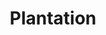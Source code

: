 ---
title: Plantation
mp3_url: http://s3.amazonaws.com/scaramanga-website/songfiles/23/original.mp3?1396884054
artist_name: John Brown's Body
---